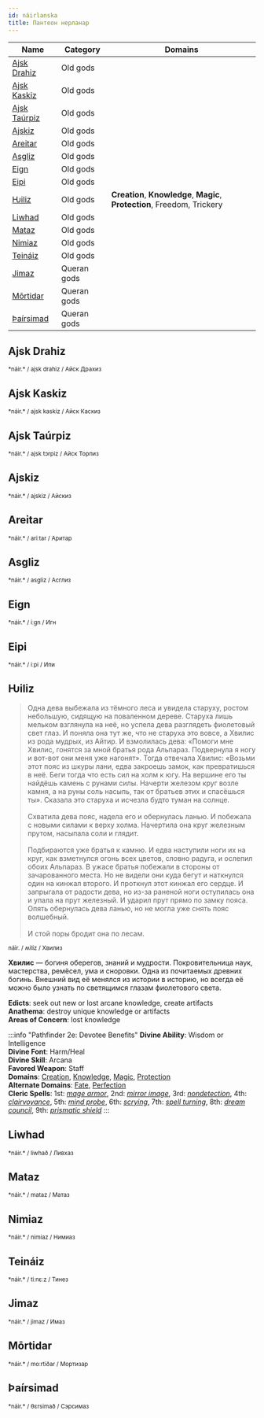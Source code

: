 ```yaml
---
id: náirlanska
title: Пантеон нерланар
---
```


| Name                          | Category    | Domains                                                                   |
| ----------------------------- | ----------- | ------------------------------------------------------------------------- |
| [Ajsk Drahiz](#ajsk-drahiz)   | Old gods    |                                                                           |
| [Ajsk Kaskiz](#ajsk-kaskiz)   | Old gods    |                                                                           |
| [Ajsk Taúrpiz](#ajsk-taúrpiz) | Old gods    |                                                                           |
| [Ajskiz](#ajskiz)             | Old gods    |                                                                           |
| [Areitar](#areitar)           | Old gods    |                                                                           |
| [Asgliz](#asgliz)             | Old gods    |                                                                           |
| [Eign](#eign)                 | Old gods    |                                                                           |
| [Eipi](#eipi)                 | Old gods    |                                                                           |
| [Ƕiliz](#ƕiliz)               | Old gods    | **Creation**, **Knowledge**, **Magic**, **Protection**, Freedom, Trickery |
| [Liwhad](#liwhad)             | Old gods    |                                                                           |
| [Mataz](#mataz)               | Old gods    |                                                                           |
| [Nimiaz](#nimiaz)             | Old gods    |                                                                           |
| [Teináiz](#teináiz)           | Old gods    |                                                                           |
| [Jimaz](#jimaz)               | Queran gods |                                                                           |
| [Mōrtidar](#mōrtidar)         | Queran gods |                                                                           |
| [Þaírsimad](#þaírsimad)       | Queran gods |                                                                           |

## Ajsk Drahiz

<small>
*náir.*  / ajsk drahiz / Айск Драхиз
</small>

## Ajsk Kaskiz

<small>
*náir.*  / ajsk kaskiz / Айск Каскиз
</small>

## Ajsk Taúrpiz

<small>
*náir.*  / ajsk tɔrpiz / Айск Торпиз
</small>

## Ajskiz

<small>
*náir.*  / ajskiz / Айскиз
</small>

## Areitar

<small>
*náir.*  / ariːtar / Аритар
</small>

## Asgliz

<small>
*náir.*  / asgliz / Асглиз
</small>

## Eign

<small>
*náir.*  / iːɡn / Игн
</small>

## Eipi

<small>
*náir.*  / iːpi / Ипи
</small>

## Ƕiliz

> Одна дева выбежала из тёмного леса и увидела старуху, ростом небольшую, сидящую на поваленном дереве. Старуха лишь мельком взглянула на неё, но успела дева разглядеть фиолетовый свет глаз. И поняла она тут же, что не старуха это вовсе, а Хвилис из рода мудрых, из Айтир. И взмолилась дева: «Помоги мне Хвилис, гонятся за мной братья рода Альпараз. Подвернула я ногу и вот-вот они меня уже нагонят». Тогда отвечала Хвилис: «Возьми этот пояс из шкуры лани, едва закроешь замок, как превратишься в неё. Беги тогда что есть сил на холм к югу. На вершине его ты найдёшь камень с рунами силы. Начерти железом круг возле камня, а на руны соль насыпь, так от братьев этих и спасёшься ты». Сказала это старуха и исчезла будто туман на солнце.<br/><br/>
Схватила дева пояс, надела его и обернулась ланью. И побежала с новыми силами к верху холма. Начертила она круг железным прутом, насыпала соли и глядит.<br/><br/>
Подбираются уже братья к камню. И едва наступили ноги их на круг, как взметнулся огонь всех цветов, словно радуга, и ослепил обоих Альпараз. В ужасе братья побежали в стороны от зачарованного места. Но не видели они куда бегут и наткнулся один на кинжал второго. И проткнул этот кинжал его сердце. И запрыгала от радости дева, но из-за раненой ноги оступилась она и упала на прут железный. И ударил прут прямо по замку пояса. Опять обернулась дева ланью, но не могла уже снять пояс волшебный.<br/><br/>
И стой поры бродит она по лесам.

<small>
náir. / ʍiliz / Хвилиз
</small>

**Хвилис** — богиня оберегов, знаний и мудрости. Покровительница наук, мастерства, ремёсел, ума и сноровки. Одна из почитаемых древних богинь. Внешний вид её менялся из истории в историю, но всегда её можно было узнать по светящимся глазам фиолетового света.

**Edicts**: seek out new or lost arcane knowledge, create artifacts  
**Anathema**: destroy unique knowledge or artifacts  
**Areas of Concern**: lost knowledge  

:::info "Pathfinder 2e: Devotee Benefits"
**Divine Ability**: Wisdom or Intelligence  
**Divine Font**: Harm/Heal  
**Divine Skill**: Arcana  
**Favored Weapon**: Staff  
**Domains**: [Creation](https://2e.aonprd.com/Domains.aspx?ID=5), [Knowledge](https://2e.aonprd.com/Domains.aspx?ID=17), [Magic](https://2e.aonprd.com/Domains.aspx?ID=19), [Protection](https://2e.aonprd.com/Domains.aspx?ID=27)  
**Alternate Domains**: [Fate](https://2e.aonprd.com/Domains.aspx?ID=12), [Perfection](https://2e.aonprd.com/Domains.aspx?ID=26)  
**Cleric Spells**: 1st: [*mage armor*](https://2e.aonprd.com/Spells.aspx?ID=176), 2nd: [*mirror image*](https://2e.aonprd.com/Spells.aspx?ID=197), 3rd: [*nondetection*](https://2e.aonprd.com/Spells.aspx?ID=209), 4th: [*clairvoyance*](https://2e.aonprd.com/Spells.aspx?ID=40), 5th: [*mind probe*](https://2e.aonprd.com/Spells.aspx?ID=193), 6th: [*scrying*](https://2e.aonprd.com/Spells.aspx?ID=268), 7th: [*spell turning*](https://2e.aonprd.com/Spells.aspx?ID=297), 8th: [*dream council*](https://2e.aonprd.com/Spells.aspx?ID=89), 9th: [*prismatic shield*](https://2e.aonprd.com/Spells.aspx?ID=838)
:::

## Liwhad

<small>
*náir.*  / liwhað / Ливхаз
</small>

## Mataz

<small>
*náir.*  / mataz / Матаз
</small>

## Nimiaz

<small>
*náir.*  / nimiaz / Нимиаз
</small>

## Teináiz

<small>
*náir.*  / tiːnɛːz / Тинез
</small>

## Jimaz

<small>
*náir.*  / jimaz / Имаз
</small>

## Mōrtidar

<small>
*náir.*  / moːrtiðar / Мортизар
</small>

## Þaírsimad

<small>
*náir.*  / θɛrsimað / Сэрсимаз
</small>